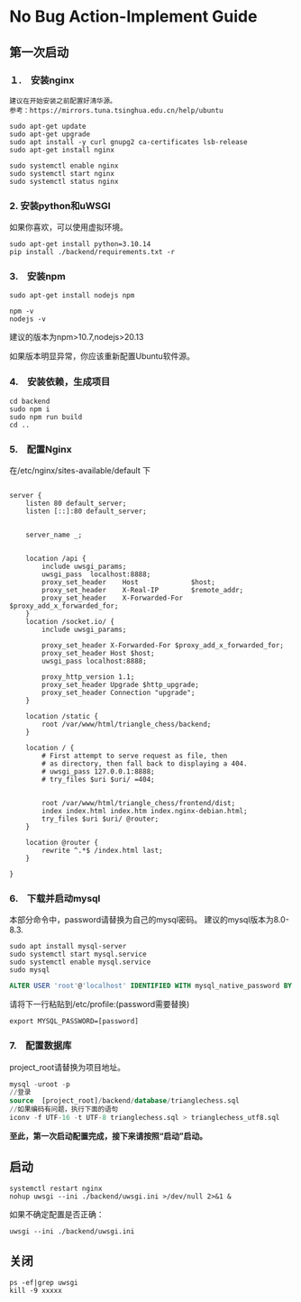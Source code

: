 # No Bug Action-Implement Guide

## 第一次启动

### １.　安装nginx

```shell
建议在开始安装之前配置好清华源。
参考：https://mirrors.tuna.tsinghua.edu.cn/help/ubuntu
```

```shell
sudo apt-get update
sudo apt-get upgrade
sudo apt install -y curl gnupg2 ca-certificates lsb-release
sudo apt-get install nginx

sudo systemctl enable nginx
sudo systemctl start nginx
sudo systemctl status nginx
```

### 2. 安装python和uWSGI

如果你喜欢，可以使用虚拟环境。

```shell
sudo apt-get install python=3.10.14
pip install ./backend/requirements.txt -r
```

### 3.    安装npm

```shell
sudo apt-get install nodejs npm

npm -v
nodejs -v
```
建议的版本为npm>10.7,nodejs>20.13

如果版本明显异常，你应该重新配置Ubuntu软件源。

### 4.    安装依赖，生成项目

```shell
cd backend
sudo npm i
sudo npm run build
cd ..
```

### 5.    配置Nginx

在/etc/nginx/sites-available/default 下

```nginx

server {
	listen 80 default_server;
	listen [::]:80 default_server;


	server_name _;


    location /api {
        include uwsgi_params;
        uwsgi_pass  localhost:8888;
        proxy_set_header   	Host             $host;
        proxy_set_header   	X-Real-IP        $remote_addr;						
        proxy_set_header   	X-Forwarded-For  $proxy_add_x_forwarded_for;
    }
    location /socket.io/ {
        include uwsgi_params;

        proxy_set_header X-Forwarded-For $proxy_add_x_forwarded_for;
        proxy_set_header Host $host;
        uwsgi_pass localhost:8888;

        proxy_http_version 1.1;
        proxy_set_header Upgrade $http_upgrade;
        proxy_set_header Connection "upgrade";
    }   
    
    location /static {
        root /var/www/html/triangle_chess/backend;
    }

	location / {
		# First attempt to serve request as file, then
		# as directory, then fall back to displaying a 404.
        # uwsgi_pass 127.0.0.1:8888;
		# try_files $uri $uri/ =404;


        root /var/www/html/triangle_chess/frontend/dist;
	    index index.html index.htm index.nginx-debian.html;
        try_files $uri $uri/ @router;
	}

    location @router {
        rewrite ^.*$ /index.html last;
    }

}

```

### 6.    下载并启动mysql

本部分命令中，password请替换为自己的mysql密码。
建议的mysql版本为8.0-8.3.

```shell
sudo apt install mysql-server
sudo systemctl start mysql.service
sudo systemctl enable mysql.service
sudo mysql
```

```sql
ALTER USER 'root'@'localhost' IDENTIFIED WITH mysql_native_password BY 'password';
```

请将下一行粘贴到/etc/profile:(password需要替换)

```shell
export MYSQL_PASSWORD=[password]
```

### 7.    配置数据库

project_root请替换为项目地址。

```sql
mysql -uroot -p
//登录
source  [project_root]/backend/database/trianglechess.sql
//如果编码有问题，执行下面的语句
iconv -f UTF-16 -t UTF-8 trianglechess.sql > trianglechess_utf8.sql
```

**至此，第一次启动配置完成，接下来请按照“启动”启动。**

## 启动

```shell
systemctl restart nginx
nohup uwsgi --ini ./backend/uwsgi.ini >/dev/null 2>&1 &
```

如果不确定配置是否正确：

```shell
uwsgi --ini ./backend/uwsgi.ini
```

## 关闭

```shell
ps -ef|grep uwsgi
kill -9 xxxxx
```